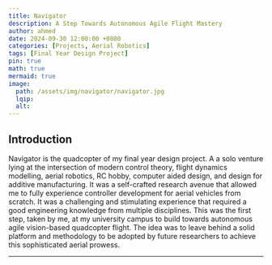 ```yaml
---
title: Navigator
description: A Step Towards Autonomous Agile Flight Mastery
author: ahmed
date: 2024-09-30 12:00:00 +0800
categories: [Projects, Aerial Robotics]
tags: [Final Year Design Project]
pin: true
math: true
mermaid: true
image:
  path: /assets/img/navigator/navigator.jpg
  lqip: 
  alt: 
---
```


<h2>Introduction</h2>

Navigator is the quadcopter of my final year design project. A a solo venture lying at the intersection of modern control theory, flight dynamics modelling, aerial robotics, RC hobby, computer aided design, and design for additive manufacturing. It was a self-crafted research avenue that allowed me to fully experience controller development for aerial vehicles from scratch. It was a challenging and stimulating experience that required a good engineering knowledge from multiple disciplines. This was the first step, taken by me, at my university campus to build towards autonomous agile vision-based quadcopter flight. The idea was to leave behind a solid platform and methodology to be adopted by future researchers to achieve this sophisticated aerial prowess.

---
